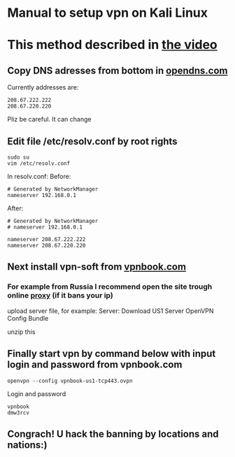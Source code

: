# Manual to setup vpn on Kali Linux

# This method described in [the video](https://www.youtube.com/watch?v=q53n2ym_M4I)

## Copy DNS adresses from bottom in [opendns.com](https://www.opendns.com/)

Currently addresses are:
```
208.67.222.222
208.67.220.220
```
Pliz be careful. It can change

## Edit file /etc/resolv.conf by root rights
```
sudo su
vim /etc/resolv.conf
```
In resolv.conf:
Before:
```
# Generated by NetworkManager
nameserver 192.168.0.1
```

After:
```
# Generated by NetworkManager
# nameserver 192.168.0.1

nameserver 208.67.222.222
nameserver 208.67.220.220
```

## Next install vpn-soft from  [vpnbook.com](https://www.vpnbook.com/)

### For example from Russia I recommend open the site trough online [proxy](https://www.croxyproxy.com/) (if it bans your ip)

upload server file, for example:
Server: Download US1 Server OpenVPN Config Bundle

unzip this

## Finally start vpn by command below with input login and password from vpnbook.com 
```
openvpn --config vpnbook-us1-tcp443.ovpn
```
Login and password
```
vpnbook
dmw3rcv
```
## Congrach! U hack the banning by locations and nations:)
